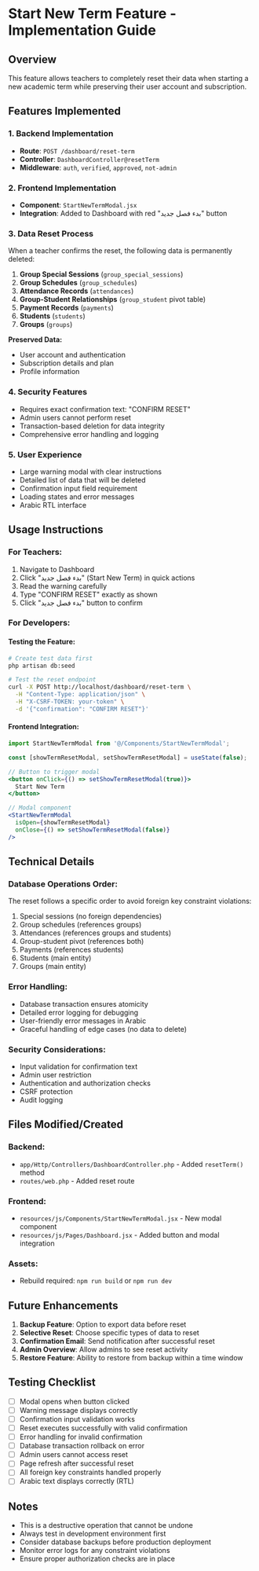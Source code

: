# Start New Term Feature - Implementation Guide

## Overview
This feature allows teachers to completely reset their data when starting a new academic term while preserving their user account and subscription.

## Features Implemented

### 1. Backend Implementation
- **Route**: `POST /dashboard/reset-term`
- **Controller**: `DashboardController@resetTerm`
- **Middleware**: `auth`, `verified`, `approved`, `not-admin`

### 2. Frontend Implementation
- **Component**: `StartNewTermModal.jsx`
- **Integration**: Added to Dashboard with red "بدء فصل جديد" button

### 3. Data Reset Process
When a teacher confirms the reset, the following data is permanently deleted:

1. **Group Special Sessions** (`group_special_sessions`)
2. **Group Schedules** (`group_schedules`)
3. **Attendance Records** (`attendances`)
4. **Group-Student Relationships** (`group_student` pivot table)
5. **Payment Records** (`payments`)
6. **Students** (`students`)
7. **Groups** (`groups`)

**Preserved Data:**
- User account and authentication
- Subscription details and plan
- Profile information

### 4. Security Features
- Requires exact confirmation text: "CONFIRM RESET"
- Admin users cannot perform reset
- Transaction-based deletion for data integrity
- Comprehensive error handling and logging

### 5. User Experience
- Large warning modal with clear instructions
- Detailed list of data that will be deleted
- Confirmation input field requirement
- Loading states and error messages
- Arabic RTL interface

## Usage Instructions

### For Teachers:
1. Navigate to Dashboard
2. Click "بدء فصل جديد" (Start New Term) in quick actions
3. Read the warning carefully
4. Type "CONFIRM RESET" exactly as shown
5. Click "بدء فصل جديد" button to confirm

### For Developers:

#### Testing the Feature:
```bash
# Create test data first
php artisan db:seed

# Test the reset endpoint
curl -X POST http://localhost/dashboard/reset-term \
  -H "Content-Type: application/json" \
  -H "X-CSRF-TOKEN: your-token" \
  -d '{"confirmation": "CONFIRM RESET"}'
```

#### Frontend Integration:
```jsx
import StartNewTermModal from '@/Components/StartNewTermModal';

const [showTermResetModal, setShowTermResetModal] = useState(false);

// Button to trigger modal
<button onClick={() => setShowTermResetModal(true)}>
  Start New Term
</button>

// Modal component
<StartNewTermModal 
  isOpen={showTermResetModal} 
  onClose={() => setShowTermResetModal(false)} 
/>
```

## Technical Details

### Database Operations Order:
The reset follows a specific order to avoid foreign key constraint violations:

1. Special sessions (no foreign dependencies)
2. Group schedules (references groups)
3. Attendances (references groups and students)
4. Group-student pivot (references both)
5. Payments (references students)
6. Students (main entity)
7. Groups (main entity)

### Error Handling:
- Database transaction ensures atomicity
- Detailed error logging for debugging
- User-friendly error messages in Arabic
- Graceful handling of edge cases (no data to delete)

### Security Considerations:
- Input validation for confirmation text
- Admin user restriction
- Authentication and authorization checks
- CSRF protection
- Audit logging

## Files Modified/Created

### Backend:
- `app/Http/Controllers/DashboardController.php` - Added `resetTerm()` method
- `routes/web.php` - Added reset route

### Frontend:
- `resources/js/Components/StartNewTermModal.jsx` - New modal component
- `resources/js/Pages/Dashboard.jsx` - Added button and modal integration

### Assets:
- Rebuild required: `npm run build` or `npm run dev`

## Future Enhancements

1. **Backup Feature**: Option to export data before reset
2. **Selective Reset**: Choose specific types of data to reset
3. **Confirmation Email**: Send notification after successful reset
4. **Admin Overview**: Allow admins to see reset activity
5. **Restore Feature**: Ability to restore from backup within a time window

## Testing Checklist

- [ ] Modal opens when button clicked
- [ ] Warning message displays correctly
- [ ] Confirmation input validation works
- [ ] Reset executes successfully with valid confirmation
- [ ] Error handling for invalid confirmation
- [ ] Database transaction rollback on error
- [ ] Admin users cannot access reset
- [ ] Page refresh after successful reset
- [ ] All foreign key constraints handled properly
- [ ] Arabic text displays correctly (RTL)

## Notes

- This is a destructive operation that cannot be undone
- Always test in development environment first
- Consider database backups before production deployment
- Monitor error logs for any constraint violations
- Ensure proper authorization checks are in place
